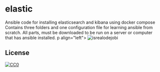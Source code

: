 # elastic
Ansible code for installing elasticsearch and kibana using docker compose
Contains three folders and one configuration file for learning ansible from scratch. All parts, must be downloaded to be run on a server or computer that has ansible installed.
p align="left"> <img src="https://komarev.com/ghpvc/?username=goonesmile&label=Profile%20views&color=0e75b6&style=flat" alt="isrealodejobi" />

</p>

## License

[![CC0](http://mirrors.creativecommons.org/presskit/buttons/88x31/svg/cc-zero.svg)](LICENSE)
